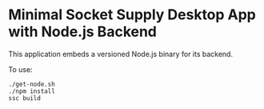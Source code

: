 # Minimal Socket Supply Desktop App with Node.js Backend

This application embeds a versioned Node.js binary for its backend.

To use:

```
./get-node.sh
./npm install
ssc build
```
